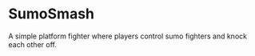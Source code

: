 # SumoSmash
A simple platform fighter where players control sumo fighters and knock each other off.
